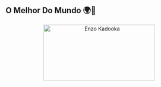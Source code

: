 ## O Melhor Do Mundo 🌍👑

<p align="center">
  <a href="https://github.com/Kadooka1">
    <img src="https://i.imgur.com/hgxGTeQ.png" alt="Enzo Kadooka" width="300" height="150" /></a>
</p>

